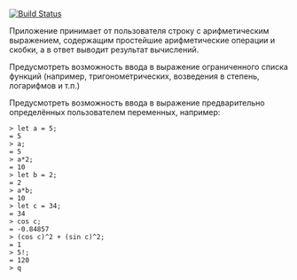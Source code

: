 [![Build Status](https://ci.worldfly.org/buildStatus/icon?job=calc)](https://ci.worldfly.org/job/calc)

Приложение принимает от пользователя строку с арифметическим выражением, содержащим простейшие арифметические операции и скобки, а в ответ выводит результат вычислений.

Предусмотреть возможность ввода в выражение ограниченного списка функций (например, тригонометрических, возведения в степень, логарифмов и т.п.)

Предусмотреть возможность ввода в выражение предварительно определённых пользователем переменных, например:

```
> let a = 5;
= 5
> a;
= 5
> a*2;
= 10
> let b = 2;
= 2
> a*b;
= 10
> let c = 34;
= 34
> cos c;
= -0.84857
> (cos c)^2 + (sin c)^2;
= 1
> 5!;
= 120
> q
```